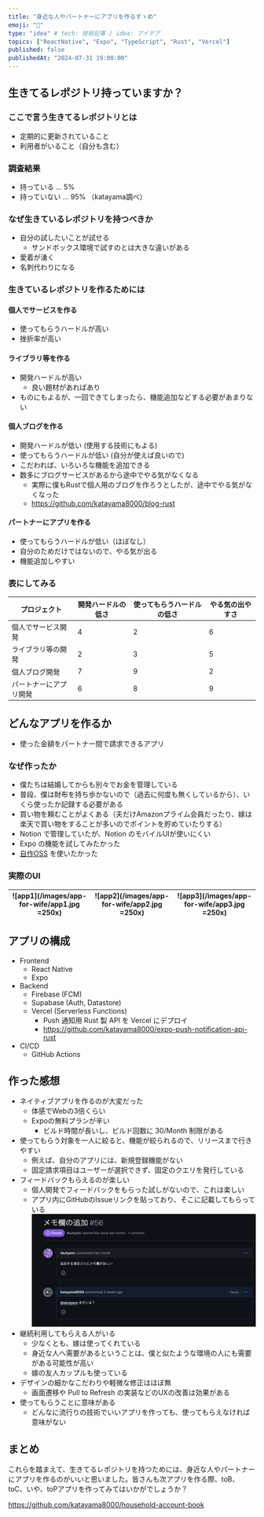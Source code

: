 ```yaml
---
title: "身近な人やパートナーにアプリを作るすゝめ"
emoji: "🦍"
type: "idea" # tech: 技術記事 / idea: アイデア
topics: ["ReactNative", "Expo", "TypeScript", "Rust", "Vercel"]
published: false
publishedAt: "2024-07-31 19:00:00"
---
```


## 生きてるレポジトリ持っていますか？

### ここで言う生きてるレポジトリとは
- 定期的に更新されていること
- 利用者がいること（自分も含む）

### 調査結果
- 持っている ... 5%
- 持っていない ... 95% （katayama調べ）

### なぜ生きているレポジトリを持つべきか
- 自分の試したいことが試せる
    - サンドボックス環境で試すのとは大きな違いがある
- 愛着が湧く
- 名刺代わりになる

### 生きているレポジトリを作るためには
#### 個人でサービスを作る
- 使ってもらうハードルが高い
- 挫折率が高い
#### ライブラリ等を作る
- 開発ハードルが高い
    - 良い題材があればあり
- ものにもよるが、一回できてしまったら、機能追加などする必要があまりない
#### 個人ブログを作る
- 開発ハードルが低い (使用する技術にもよる)
- 使ってもらうハードルが低い (自分が使えば良いので)
- こだわれば、いろいろな機能を追加できる
- 数多にブログサービスがあるから途中でやる気がなくなる
    - 実際に僕もRustで個人用のブログを作ろうとしたが、途中でやる気がなくなった
    - https://github.com/katayama8000/blog-rust
#### パートナーにアプリを作る
- 使ってもらうハードルが低い（ほぼなし）
- 自分のためだけではないので、やる気が出る
- 機能追加しやすい

### 表にしてみる
| プロジェクト                       | 開発ハードルの低さ | 使ってもらうハードルの低さ | やる気の出やすさ |
|--------------------------------|--------------|--------------------|--------------|
| 個人でサービス開発                | 4            | 2                  | 6            |
| ライブラリ等の開発                   | 2            | 3                  | 5            |
| 個人ブログ開発                     | 7            | 9                  | 2            |
| パートナーにアプリ開発             | 6            | 8                  | 9            |

## どんなアプリを作るか
- 使った金額をパートナー間で請求できるアプリ

### なぜ作ったか
- 僕たちは結婚してからも別々でお金を管理している
- 普段、僕は財布を持ち歩かないので（過去に何度も無くしているから）、いくら使ったか記録する必要がある
- 買い物を頼むことがよくある（夫だけAmazonプライム会員だったり、嫁は楽天で買い物をすることが多いのでポイントを貯めていたりする）
- Notion で管理していたが、Notion のモバイルUIが使いにくい
- Expo の機能を試してみたかった
- [自作OSS](https://github.com/katayama8000/expo-push-notification-client-rust) を使いたかった

### 実際のUI
|![app1](/images/app-for-wife/app1.jpg =250x)|![app2](/images/app-for-wife/app2.jpg =250x)|![app3](/images/app-for-wife/app3.jpg =250x)|
|---|---|--|

## アプリの構成
- Frontend
    - React Native
    - Expo
- Backend
    - Firebase (FCM)
    - Supabase (Auth, Datastore)
    - Vercel (Serverless Functions)
        - Push 通知用 Rust 製 API を Vercel にデプロイ
        - https://github.com/katayama8000/expo-push-notification-api-rust
- CI/CD
    - GitHub Actions

## 作った感想
- ネイティブアプリを作るのが大変だった
    - 体感でWebの3倍くらい
    - Expoの無料プランが辛い
        - ビルド時間が長いし、ビルド回数に 30/Month 制限がある
- 使ってもらう対象を一人に絞ると、機能が絞られるので、リリースまで行きやすい
    - 例えば、自分のアプリには、新規登録機能がない
    - 固定請求項目はユーザーが選択できず、固定のクエリを発行している
- フィードバックもらえるのが楽しい
    - 個人開発でフィードバックをもらった試しがないので、これは楽しい
    - アプリ内にGitHubのIssueリンクを貼っており、そこに記載してもらっている
        ![issue](/images/app-for-wife/issue.png)
- 継続利用してもらえる人がいる
    - 少なくとも、嫁は使ってくれている
    - 身近な人へ需要があるということは、僕と似たような環境の人にも需要がある可能性が高い
    - 嫁の友人カップルも使っている
- デザインの細かなこだわりや軽微な修正はほぼ無
    - 画面遷移や Pull to Refresh の実装などのUXの改善は効果がある
- 使ってもらうことに意味がある
    - どんなに流行りの技術でいいアプリを作っても、使ってもらえなければ意味がない

## まとめ
これらを踏まえて、生きてるレポジトリを持つためには、身近な人やパートナーにアプリを作るのがいいと思いました。皆さんも次アプリを作る際、toB、toC、いや、toPアプリを作ってみてはいかがでしょうか？

https://github.com/katayama8000/household-account-book